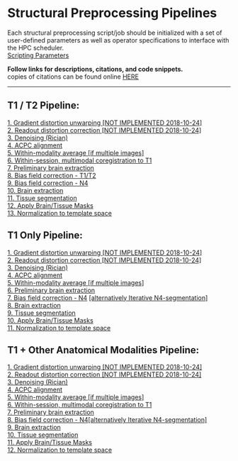 # Structural Preprocessing Pipelines

Each structural preprocessing script/job should be initialized with a set of user-defined parameters as well as operator specifications to interface with the HPC scheduler.  
[Scripting Parameters](https://github.com/TKoscik/nimg_core/blob/master/pipelines/structural_preprocessing/scripting_parameters.md)

**Follow links for descriptions, citations, and code snippets.**  
copies of citations can be found online [HERE](https://paperpile.com/shared/5aInqX)  

***

## T1 / T2 Pipeline:
[1. Gradient distortion unwarping [NOT IMPLEMENTED 2018-10-24]](https://github.com/TKoscik/nimg_core/blob/master/pipelines/structural_preprocessing/gradient_distortion_unwarping.md)  
[2. Readout distortion correction [NOT IMPLEMENTED 2018-10-24]](https://github.com/TKoscik/nimg_core/blob/master/pipelines/structural_preprocessing/readout_distortion_correction.md)  
[3. Denoising (Rician)](https://github.com/TKoscik/nimg_core/blob/master/pipelines/structural_preprocessing/denoising.md)  
[4. ACPC alignment](https://github.com/TKoscik/nimg_core/blob/master/pipelines/structural_preprocessing/acpc_alignment.md)  
[5. Within-modality average [if multiple images]](https://github.com/TKoscik/nimg_core/blob/master/pipelines/structural_preprocessing/within_modality_average.md)  
[6. Within-session, multimodal coregistration to T1](https://github.com/TKoscik/nimg_core/blob/master/pipelines/structural_preprocessing/within_session_multimodal_registration.md)  
[7. Preliminary brain extraction](https://github.com/TKoscik/nimg_core/blob/master/pipelines/structural_preprocessing/brain_extraction.md)  
[8. Bias field correction - T1/T2](https://github.com/TKoscik/nimg_core/blob/master/pipelines/structural_preprocessing/bias_field_correction_T1T2.md)  
[9. Bias field correction - N4](https://github.com/TKoscik/nimg_core/blob/master/pipelines/structural_preprocessing/bias_field_correction_N4.md)  
[10. Brain extraction](https://github.com/TKoscik/nimg_core/blob/master/pipelines/structural_preprocessing/brain_extraction.md)  
[11. Tissue segmentation](https://github.com/TKoscik/nimg_core/blob/master/pipelines/structural_preprocessing/tissue_segmentation.md)  
[12. Apply Brain/Tissue Masks](https://github.com/TKoscik/nimg_core/blob/master/pipelines/structural_preprocessing/apply_masks.md)  
[13. Normalization to template space](https://github.com/TKoscik/nimg_core/blob/master/pipelines/structural_preprocessing/normalization_to_template_space.md)  

## T1 Only Pipeline:
[1. Gradient distortion unwarping [NOT IMPLEMENTED 2018-10-24]](https://github.com/TKoscik/nimg_core/blob/master/pipelines/structural_preprocessing/gradient_distortion_unwarping.md)  
[2. Readout distortion correction [NOT IMPLEMENTED 2018-10-24]](https://github.com/TKoscik/nimg_core/blob/master/pipelines/structural_preprocessing/readout_distortion_correction.md)  
[3. Denoising (Rician)](https://github.com/TKoscik/nimg_core/blob/master/pipelines/structural_preprocessing/denoising.md)  
[4. ACPC alignment](https://github.com/TKoscik/nimg_core/blob/master/pipelines/structural_preprocessing/acpc_alignment.md)  
[5. Within-modality average [if multiple images]](https://github.com/TKoscik/nimg_core/blob/master/pipelines/structural_preprocessing/within_modality_average.md)  
[6. Preliminary brain extraction](https://github.com/TKoscik/nimg_core/blob/master/pipelines/structural_preprocessing/brain_extraction.md)  
[7. Bias field correction - N4](https://github.com/TKoscik/nimg_core/blob/master/pipelines/structural_preprocessing/bias_field_correction_N4.md) [[alternatively Iterative N4-segmentation]](https://github.com/TKoscik/nimg_core/blob/master/pipelines/structural_preprocessing/bias_field_correction_atroposN4.md)  
[8. Brain extraction](https://github.com/TKoscik/nimg_core/blob/master/pipelines/structural_preprocessing/brain_extraction.md)  
[9. Tissue segmentation](https://github.com/TKoscik/nimg_core/blob/master/pipelines/structural_preprocessing/tissue_segmentation.md)  
[10. Apply Brain/Tissue Masks](https://github.com/TKoscik/nimg_core/blob/master/pipelines/structural_preprocessing/apply_masks.md)  
[11. Normalization to template space](https://github.com/TKoscik/nimg_core/blob/master/pipelines/structural_preprocessing/normalization_to_template_space.md)  

## T1 + Other Anatomical Modalities Pipeline:
[1. Gradient distortion unwarping [NOT IMPLEMENTED 2018-10-24]](https://github.com/TKoscik/nimg_core/blob/master/pipelines/structural_preprocessing/gradient_distortion_unwarping.md)  
[2. Readout distortion correction [NOT IMPLEMENTED 2018-10-24]](https://github.com/TKoscik/nimg_core/blob/master/pipelines/structural_preprocessing/readout_distortion_correction.md)  
[3. Denoising (Rician)](https://github.com/TKoscik/nimg_core/blob/master/pipelines/structural_preprocessing/denoising.md)  
[4. ACPC alignment](https://github.com/TKoscik/nimg_core/blob/master/pipelines/structural_preprocessing/acpc_alignment.md)  
[5. Within-modality average [if multiple images]](https://github.com/TKoscik/nimg_core/blob/master/pipelines/structural_preprocessing/within_modality_average.md)  
[6. Within-session, multimodal coregistration to T1](https://github.com/TKoscik/nimg_core/blob/master/pipelines/structural_preprocessing/within_session_multimodal_registration.md)  
[7. Preliminary brain extraction](https://github.com/TKoscik/nimg_core/blob/master/pipelines/structural_preprocessing/brain_extraction.md)  
[8. Bias field correction - N4](https://github.com/TKoscik/nimg_core/blob/master/pipelines/structural_preprocessing/bias_field_correction_N4.md)[[alternatively Iterative N4-segmentation]](https://github.com/TKoscik/nimg_core/blob/master/pipelines/structural_preprocessing/bias_field_correction_atroposN4.md)    
[9. Brain extraction](https://github.com/TKoscik/nimg_core/blob/master/pipelines/structural_preprocessing/brain_extraction.md)  
[10. Tissue segmentation](https://github.com/TKoscik/nimg_core/blob/master/pipelines/structural_preprocessing/tissue_segmentation.md)  
[11. Apply Brain/Tissue Masks](https://github.com/TKoscik/nimg_core/blob/master/pipelines/structural_preprocessing/apply_masks.md)  
[12. Normalization to template space](https://github.com/TKoscik/nimg_core/blob/master/pipelines/structural_preprocessing/normalization_to_template_space.md)  
